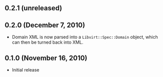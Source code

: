 ## 0.2.1 (unreleased)



## 0.2.0 (December 7, 2010)

  - Domain XML is now parsed into a `Libvirt::Spec::Domain` object,
    which can then be turned back into XML.

## 0.1.0 (November 16, 2010)

  - Initial release
